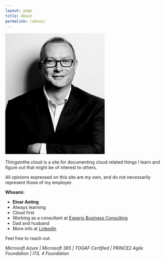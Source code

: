 ```yaml
---
layout: page
title: About
permalink: /about/
---
```




![](/images/ProfilePicture.png)

Thingsinthe.cloud is a site for documenting cloud related things I learn and figure out that might be of interest to others. 

All opinions expressed on this site are my own, and do not necessarily represent those of my employer.

**Whoami:**

- **Einar Asting**
- Always learning
- Cloud first
- Working as a consultant at [Experis Business Consulting](https://www.experis.no)
- Dad and husband
- More info at [LinkedIn](https://www.linkedin.com/in/easting/)

Feel free to reach out.

*Microsoft Azure &#124; Microsoft 365 &#124; TOGAF Certified &#124; PRINCE2 Agile Foundation &#124; ITIL 4 Foundation*